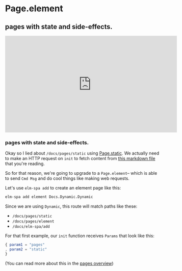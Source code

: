 # Page.element

## pages with state and side-effects.

<iframe width="560" height="315" src="https://www.youtube.com/embed/dMu-5eTp1Bg" frameborder="0" allow="accelerometer; autoplay; encrypted-media; gyroscope; picture-in-picture" allowfullscreen></iframe>


### pages with state and side-effects.

Okay so I lied about `/docs/pages/static` using [Page.static](./static). We actually
need to make an HTTP request on `init` to fetch content from [this markdown file](/content/docs/pages/element.md) that you're reading.

So for that reason, we're going to upgrade to a `Page.element`– which is able to
send `Cmd Msg` and do cool things like making web requests.

Let's use `elm-spa add` to create an element page like this:

```bash
elm-spa add element Docs.Dynamic.Dynamic
```

Since we are using `Dynamic`, this route will match paths like these:

- `/docs/pages/static`
- `/docs/pages/element`
- `/docs/elm-spa/add`

For that first example, our `init` function receives `Params` that look like this:

```elm
{ param1 = "pages"
, param2 = "static"
}
```

(You can read more about this in the [pages overview](/docs/pages))